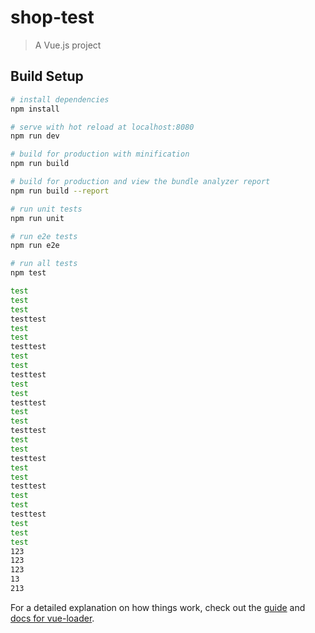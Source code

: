 # shop-test

> A Vue.js project

## Build Setup

``` bash
# install dependencies
npm install

# serve with hot reload at localhost:8080
npm run dev

# build for production with minification
npm run build

# build for production and view the bundle analyzer report
npm run build --report

# run unit tests
npm run unit

# run e2e tests
npm run e2e

# run all tests
npm test

test
test
test
testtest
test
test
testtest
test
test
testtest
test
test
testtest
test
test
testtest
test
test
testtest
test
test
testtest
test
test
testtest
test
test
test
123
123
123
13
213

```

For a detailed explanation on how things work, check out the [guide](http://vuejs-templates.github.io/webpack/) and [docs for vue-loader](http://vuejs.github.io/vue-loader).
